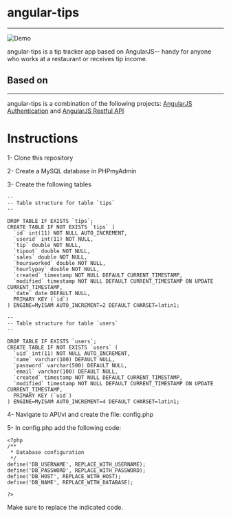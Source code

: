 # angular-tips
---
![Demo](https://media.giphy.com/media/9PgpT2NKZOApkcOmfF/giphy.gif)

angular-tips is a tip tracker app based on AngularJS-- handy for anyone who works at a restaurant or receives tip income.

## Based on
---
angular-tips is a combination of the following projects:
[AngularJS Authentication](http://www.angularcode.com/user-authentication-using-angularjs-php-mysql) and
[AngularJS Restful API](http://www.angularcode.com/product-inventory-management-using-angularjs-mysql-and-php-restful-api)

# Instructions
1- Clone this repository

2- Create a MySQL database in PHPmyAdmin

3- Create the following tables

```
--
-- Table structure for table `tips`
--

DROP TABLE IF EXISTS `tips`;
CREATE TABLE IF NOT EXISTS `tips` (
  `id` int(11) NOT NULL AUTO_INCREMENT,
  `userid` int(11) NOT NULL,
  `tip` double NOT NULL,
  `tipout` double NOT NULL,
  `sales` double NOT NULL,
  `hoursworked` double NOT NULL,
  `hourlypay` double NOT NULL,
  `created` timestamp NOT NULL DEFAULT CURRENT_TIMESTAMP,
  `modified` timestamp NOT NULL DEFAULT CURRENT_TIMESTAMP ON UPDATE CURRENT_TIMESTAMP,
  `date` date DEFAULT NULL,
  PRIMARY KEY (`id`)
) ENGINE=MyISAM AUTO_INCREMENT=2 DEFAULT CHARSET=latin1;

--
-- Table structure for table `users`
--

DROP TABLE IF EXISTS `users`;
CREATE TABLE IF NOT EXISTS `users` (
  `uid` int(11) NOT NULL AUTO_INCREMENT,
  `name` varchar(100) DEFAULT NULL,
  `password` varchar(500) DEFAULT NULL,
  `email` varchar(100) DEFAULT NULL,
  `created` timestamp NOT NULL DEFAULT CURRENT_TIMESTAMP,
  `modified` timestamp NOT NULL DEFAULT CURRENT_TIMESTAMP ON UPDATE CURRENT_TIMESTAMP,
  PRIMARY KEY (`uid`)
) ENGINE=MyISAM AUTO_INCREMENT=4 DEFAULT CHARSET=latin1;

```

4- Navigate to API/vi and create the file: config.php

5- In config.php add the following code:
```
<?php
/**
 * Database configuration
 */
define('DB_USERNAME', REPLACE_WITH_USERNAME);
define('DB_PASSWORD', REPLACE_WITH_PASSWORD);
define('DB_HOST', REPLACE_WITH_HOST);
define('DB_NAME', REPLACE_WITH_DATABASE);

?>
```

Make sure to replace the indicated code.



